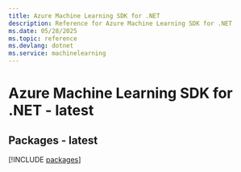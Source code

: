 ```yaml
---
title: Azure Machine Learning SDK for .NET
description: Reference for Azure Machine Learning SDK for .NET
ms.date: 05/28/2025
ms.topic: reference
ms.devlang: dotnet
ms.service: machinelearning
---
```

# Azure Machine Learning SDK for .NET - latest
## Packages - latest
[!INCLUDE [packages](machine-learning-index.md)]